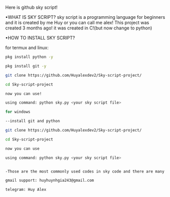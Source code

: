 Here is github sky script!

•WHAT IS SKY SCRIPT?
sky script is a programming language for beginners and it is created by me Huy or you can call me alex! This project was created 3 months ago! it was created in C!(but now change to python)

•HOW TO INSTALL SKY SCRIPT?

for termux and linux:

   ```bash
pkg install python -y

pkg install git -y

git clone https://github.com/Huyalexdev2/Sky-script-project/

cd Sky-script-project

now you can use!

using command: python sky.py <your sky script file>

for windows

--install git and python

git clone https://github.com/Huyalexdev2/Sky-script-project/

cd Sky-script-project

now you can use

using command: python sky.py <your sky script file>


-Those are the most commonly used codes in sky code and there are many more codes but I will create a txt file to list them!

gmail support: huyhuynhgia243@gmail.com 

telegram: Huy Alex
